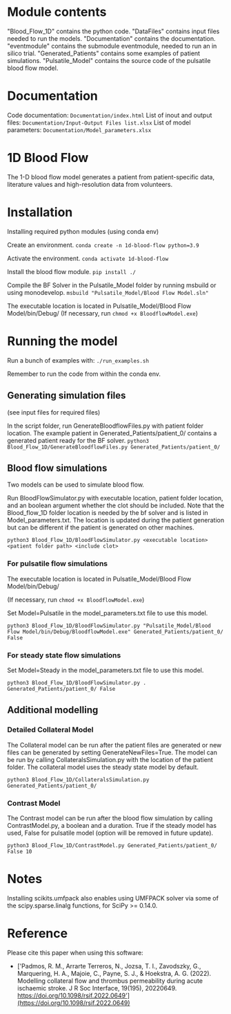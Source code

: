 # Module contents
"Blood_Flow_1D" contains the python code.
"DataFiles" contains input files needed to run the models.
"Documentation" contains the documentation.
"eventmodule" contains the submodule eventmodule, needed to run an in silico trial.
"Generated_Patients" contains some examples of patient simulations.
"Pulsatile_Model" contains the source code of the pulsatile blood flow model.

# Documentation
Code documentation: ```Documentation/index.html```
List of inout and output files: ```Documentation/Input-Output Files list.xlsx```
List of model parameters: ```Documentation/Model_parameters.xlsx```

# 1D Blood Flow
The 1-D blood flow model generates a patient from patient-specific data, literature values and high-resolution data from volunteers.

# Installation
Installing required python modules (using conda env)

Create an environment.
```conda create -n 1d-blood-flow python=3.9```

Activate the environment.
```conda activate 1d-blood-flow```

Install the blood flow module.
```pip install ./```

Compile the BF Solver in the Pulsatile_Model folder by running msbuild or using monodevelop.
```msbuild "Pulsatile_Model/Blood Flow Model.sln"```

The executable location is located in Pulsatile_Model/Blood Flow Model/bin/Debug/
(If necessary, run ```chmod +x BloodflowModel.exe```)

# Running the model
Run a bunch of examples with:
```./run_examples.sh```

Remember to run the code from within the conda env.
##	Generating simulation files
(see input files for required files)

In the script folder, run GenerateBloodflowFiles.py with patient folder location.
The example patient in Generated_Patients/patient_0/ contains a generated patient ready for the BF solver.
```python3 Blood_Flow_1D/GenerateBloodflowFiles.py Generated_Patients/patient_0/```

##	Blood flow simulations
Two models can be used to simulate blood flow.

Run BloodFlowSimulator.py with executable location, patient folder location, and an boolean argument whether the clot should be included.
Note that the Blood_flow_1D folder location is needed by the bf solver and is listed in Model_parameters.txt. The location is updated during the patient generation but can be different if the patient is generated on other machines.

```python3 Blood_Flow_1D/BloodFlowSimulator.py <executable location> <patient folder path> <include clot>```

###	For pulsatile flow simulations
The executable location is located in Pulsatile_Model/Blood Flow Model/bin/Debug/

(If necessary, run ```chmod +x BloodflowModel.exe```)

Set Model=Pulsatile in the model_parameters.txt file to use this model.

```python3 Blood_Flow_1D/BloodFlowSimulator.py "Pulsatile_Model/Blood Flow Model/bin/Debug/BloodflowModel.exe" Generated_Patients/patient_0/ False```

### For steady state flow simulations
Set Model=Steady in the model_parameters.txt file to use this model.

```python3 Blood_Flow_1D/BloodFlowSimulator.py . Generated_Patients/patient_0/ False```

##	Additional modelling
### Detailed Collateral Model
The Collateral model can be run after the patient files are generated or new files can be generated by setting GenerateNewFiles=True. The model can be run by calling CollateralsSimulation.py with the location of the patient folder.
The collateral model uses the steady state model by default.

```python3 Blood_Flow_1D/CollateralsSimulation.py Generated_Patients/patient_0/```

### Contrast Model
The Contrast model can be run after the blood flow simulation by calling ContrastModel.py, a boolean and a duration.
True if the steady model has used, False for pulsatile model (option will be removed in future update).

```python3 Blood_Flow_1D/ContrastModel.py Generated_Patients/patient_0/ False 10```

# Notes
Installing scikits.umfpack also enables using UMFPACK solver via some of the scipy.sparse.linalg functions, for SciPy >= 0.14.0.

# Reference
Please cite this paper when using this software:
- ['Padmos, R. M., Arrarte Terreros, N., Jozsa, T. I., Zavodszky, G., Marquering, H. A., Majoie, C., Payne, S. J., & Hoekstra, A. G. (2022). Modelling collateral flow and thrombus permeability during acute ischaemic stroke. J R Soc Interface, 19(195), 20220649. https://doi.org/10.1098/rsif.2022.0649'](https://doi.org/10.1098/rsif.2022.0649) 

